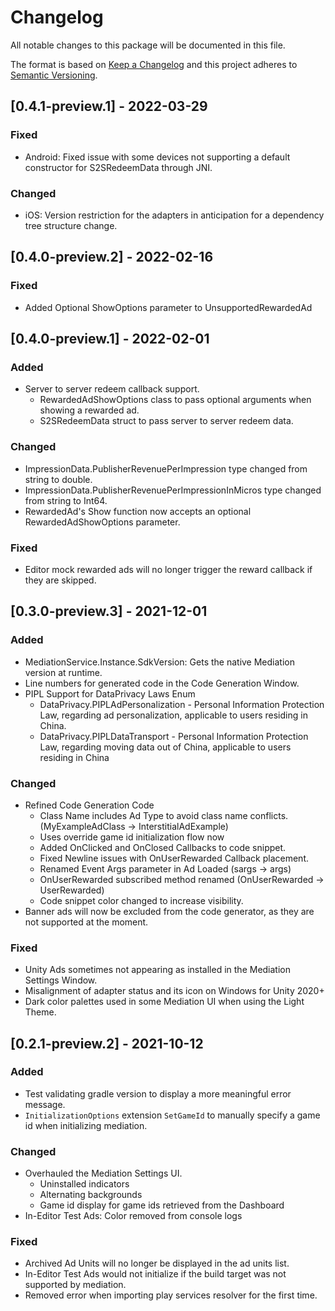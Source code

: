 # Changelog
All notable changes to this package will be documented in this file.

The format is based on [Keep a Changelog](http://keepachangelog.com/en/1.0.0/)
and this project adheres to [Semantic Versioning](http://semver.org/spec/v2.0.0.html).

## [0.4.1-preview.1] - 2022-03-29

### Fixed
- Android: Fixed issue with some devices not supporting a default constructor for S2SRedeemData through JNI.

### Changed
- iOS: Version restriction for the adapters in anticipation for a dependency tree structure change.


## [0.4.0-preview.2] - 2022-02-16

### Fixed
- Added Optional ShowOptions parameter to UnsupportedRewardedAd

## [0.4.0-preview.1] - 2022-02-01
### Added
- Server to server redeem callback support.
    - RewardedAdShowOptions class to pass optional arguments when showing a rewarded ad.
    - S2SRedeemData struct to pass server to server redeem data.

### Changed
- ImpressionData.PublisherRevenuePerImpression type changed from string to double.
- ImpressionData.PublisherRevenuePerImpressionInMicros type changed from string to Int64.
- RewardedAd's Show function now accepts an optional RewardedAdShowOptions parameter.

### Fixed
- Editor mock rewarded ads will no longer trigger the reward callback if they are skipped.

## [0.3.0-preview.3] - 2021-12-01

### Added
- MediationService.Instance.SdkVersion: Gets the native Mediation version at runtime. 
- Line numbers for generated code in the Code Generation Window.
- PIPL Support for DataPrivacy Laws Enum
    - DataPrivacy.PIPLAdPersonalization - Personal Information Protection Law, regarding ad personalization, applicable to users residing in China.
    - DataPrivacy.PIPLDataTransport - Personal Information Protection Law, regarding moving data out of China, applicable to users residing in China

### Changed
- Refined Code Generation Code
    - Class Name includes Ad Type to avoid class name conflicts. (MyExampleAdClass -> InterstitialAdExample)
    - Uses override game id initialization flow now
    - Added OnClicked and OnClosed Callbacks to code snippet.
    - Fixed Newline issues with OnUserRewarded Callback placement.
    - Renamed Event Args parameter in Ad Loaded (sargs -> args)
    - OnUserRewarded subscribed method renamed (OnUserRewarded -> UserRewarded)
    - Code snippet color changed to increase visibility.
- Banner ads will now be excluded from the code generator, as they are not supported at the moment.
    
### Fixed
- Unity Ads sometimes not appearing as installed in the Mediation Settings Window.
- Misalignment of adapter status and its icon on Windows for Unity 2020+
- Dark color palettes used in some Mediation UI when using the Light Theme. 

## [0.2.1-preview.2] - 2021-10-12

### Added
- Test validating gradle version to display a more meaningful error message.
- `InitializationOptions` extension `SetGameId` to manually specify a game id when initializing mediation.

### Changed
- Overhauled the Mediation Settings UI.
    - Uninstalled indicators
    - Alternating backgrounds
    - Game id display for game ids retrieved from the Dashboard
- In-Editor Test Ads: Color removed from console logs

### Fixed
- Archived Ad Units will no longer be displayed in the ad units list.
- In-Editor Test Ads would not initialize if the build target was not supported by mediation.
- Removed error when importing play services resolver for the first time.
